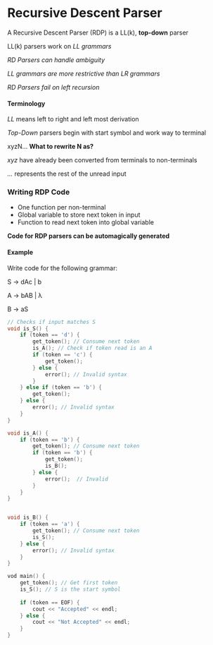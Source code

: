 # Recursive Descent Parser 
A Recursive Descent Parser (RDP) is a LL(k), **top-down** parser 

LL(k) parsers work on *LL grammars*

*RD Parsers can handle ambiguity*

*LL grammars are more restrictive than LR grammars* 

*RD Parsers fail on left recursion*

#### Terminology 
*LL* means left to right and left most derivation 

*Top-Down* parsers begin with start symbol and work way to terminal 

xyzN...    **What to rewrite N as?**

*xyz* have already been converted from terminals to non-terminals 

*...* represents the rest of the unread input

### Writing RDP Code 
* One function per non-terminal 
* Global variable to store next token in input
* Function to read next token into global variable

**Code for RDP parsers can be automagically generated**

#### Example 
Write code for the following grammar: 

S -> dAc | b 

A -> bAB | λ

B -> aS

```cpp
// Checks if input matches S 
void is_S() { 
	if (token == 'd') { 
		get_token(); // Consume next token 
		is_A(); // Check if token read is an A 
		if (token == 'c') { 
			get_token(); 
		} else { 
			error(); // Invalid syntax
		}
	} else if (token == 'b') { 
		get_token();
	} else { 
		error(); // Invalid syntax
	}
}

void is_A() { 
	if (token == 'b') { 
		get_token(); // Consume next token 
		if (token == 'b') { 
			get_token(); 
			is_B();
		} else { 
			error();  // Invalid
		}
	}
}


void is_B() { 
	if (token == 'a') { 
		get_token(); // Consume next token 
		is_S(); 
	} else { 
		error(); // Invalid syntax 
	}
}

vod main() { 
	get_token(); // Get first token 
	is_S(); // S is the start symbol 
	
	if (token == EOF) {
		cout << "Accepted" << endl;
	} else { 
		cout << "Not Accepted" << endl;
	}
}
```



